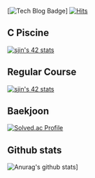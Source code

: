 [![Tech Blog Badge](http://img.shields.io/badge/-S%20Jin-black?style=plastic&logo=appveyor&link=https://zzsza.github.io/)]    [![Hits](https://hits.seeyoufarm.com/api/count/incr/badge.svg?url=https%3A%2F%2Fgithub.com%2Fjin-sungdae%2Fhit-counter&count_bg=%2379C83D&title_bg=%23555555&icon=&icon_color=%23E7E7E7&title=hits&edge_flat=false)](https://hits.seeyoufarm.com)              


	

## C Piscine
[![sjin's 42 stats](https://badge42.herokuapp.com/api/stats/sjin?cursus=C%20Piscine)](https://github.com/jin-sungdae/jin-sungdae/edit/main/README.md)


## Regular Course
[![sjin's 42 stats](https://badge42.herokuapp.com/api/stats/sjin)](https://github.com/jin-sungdae/jin-sungdae/edit/main/README.md)

## Baekjoon
[![Solved.ac Profile](http://mazassumnida.wtf/api/generate_badge?boj=makonle)](https://solved.ac/makonle)

## Github stats
![Anurag's github stats](https://github-readme-stats.vercel.app/api?username=jin-sungdae)]

